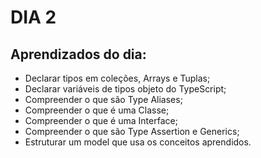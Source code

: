 # DIA 2

## Aprendizados do dia:
* Declarar tipos em coleções, Arrays e Tuplas;
* Declarar variáveis de tipos objeto do TypeScript;
* Compreender o que são Type Aliases;
* Compreender o que é uma Classe;
* Compreender o que é uma Interface;
* Compreender o que são Type Assertion e Generics;
* Estruturar um model que usa os conceitos aprendidos.
